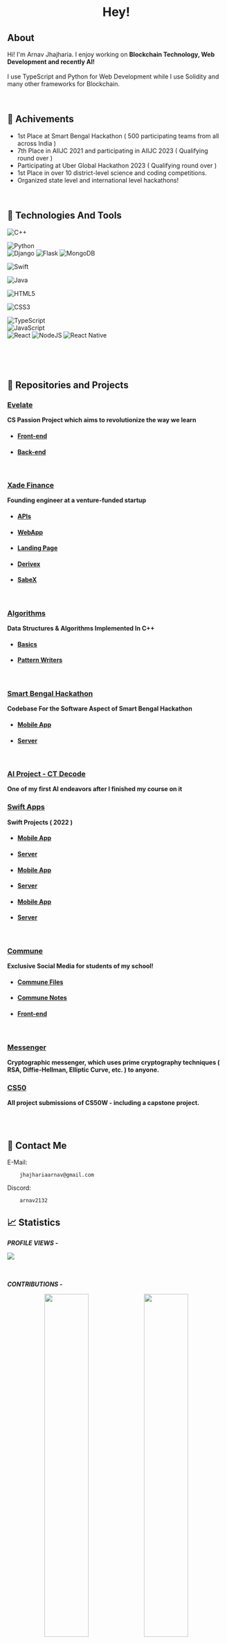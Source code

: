 
<h1 align='center'> Hey! </h1>




<h2> About </h2>


Hi! I'm Arnav Jhajharia. I enjoy working on <b>Blockchain Technology, Web Development and recently AI!</b>
<br> 
<br> 
I use TypeScript and Python for Web Development while I use Solidity and many other frameworks for Blockchain.

<br>

<h2>🏅  Achivements</h2>

- 1st Place at Smart Bengal Hackathon ( 500 participating teams from all across India )  
- 7th Place in AIIJC 2021 and participating in AIIJC 2023 ( Qualifying round over )
- Participating at Uber Global Hackathon 2023 ( Qualifying round over )
- 1st Place in over 10 district-level science and coding competitions.
- Organized state level and international level hackathons!
 
<br>

<h2>🔧  Technologies And Tools </h2>

![C++](https://img.shields.io/badge/c++-%2300599C.svg?style=for-the-badge&logo=c%2B%2B&logoColor=white)

![Python](https://img.shields.io/badge/python-3670A0?style=for-the-badge&logo=python&logoColor=ffdd54)<br>
![Django](https://img.shields.io/badge/django-%23092E20.svg?style=for-the-badge&logo=django&logoColor=white)
![Flask](https://img.shields.io/badge/flask-%23000.svg?style=for-the-badge&logo=flask&logoColor=white)
![MongoDB](https://img.shields.io/badge/mongodb-%23000.svg?style=for-the-badge&logo=mongodb&logoColor=white)

![Swift](https://img.shields.io/badge/swift-F54A2A?style=for-the-badge&logo=swift&logoColor=white)

![Java](https://img.shields.io/badge/java-%23ED8B00.svg?style=for-the-badge&logo=java&logoColor=white)

![HTML5](https://img.shields.io/badge/html5-%23E34F26.svg?style=for-the-badge&logo=html5&logoColor=white)

![CSS3](https://img.shields.io/badge/css3-%231572B6.svg?style=for-the-badge&logo=css3&logoColor=white)

![TypeScript](https://img.shields.io/badge/javascript-%23323330.svg?style=for-the-badge&logo=javascript&logoColor=%23F7DF1E)<br>
![JavaScript](https://img.shields.io/badge/javascript-%23323330.svg?style=for-the-badge&logo=javascript&logoColor=%23F7DF1E)<br>
![React](https://img.shields.io/badge/react.js-%2320232a.svg?style=for-the-badge&logo=react&logoColor=%2361DAFB)
![NodeJS](https://img.shields.io/badge/node.js-6DA55F?style=for-the-badge&logo=node.js&logoColor=white)
![React Native](https://img.shields.io/badge/react_native-%2320232a.svg?style=for-the-badge&logo=react&logoColor=%2361DAFB)


<br />
<br />
<br />



<h2>📃  Repositories and Projects</h2>

### [Evelate](https://github.com/Arnav-Jhajharia/funfact1/)

<b>CS Passion Project which aims to revolutionize the way we learn</b>

- #### [Front-end](https://github.com/Arnav-Jhajharia/funfact1) 

- #### [Back-end](https://github.com/Arnav-Jhajharia/iknownothing/) 
   
<br />

### [Xade Finance](https://github.com/xadefinance/)

<b>Founding engineer at a venture-funded startup </b>

- #### [APIs](https://github.com/XadeFinance/apis)
- #### [WebApp](https://github.com/XadeFinance/webapp)
- #### [Landing Page](https://github.com/XadeFinance/landing)
- #### [Derivex](https://github.com/XadeFinance/derivex)
- #### [SabeX](https://github.com/XadeFinance/sabex)

<br />

### [Algorithms](https://github.com/Arnav-Jhajharia/Algorithms/)

<b>Data Structures & Algorithms Implemented In C++</b>
- #### [Basics](https://github.com/Ansh3101/Algorithms/tree/main/Basics/)
- #### [Pattern Writers](https://github.com/Ansh3101/Algorithms/tree/main/Pattern%20Writers)

<br />

### [Smart Bengal Hackathon](https://github.com/Arnav-Jhajharia/sbh_lmb/)

<b>Codebase For the Software Aspect of Smart Bengal Hackathon</b>
- #### [Mobile App](https://github.com/Arnav-Jhajharia/sbh_lmb)
- #### [Server](https://github.com/Arnav-Jhajharia/sbh_lmb_backend)

<br />

### [AI Project - CT Decode](https://github.com/Arnav-Jhajharia/CT-Decode/)

<b>One of my first AI endeavors after I finished my course on it</b>

### [Swift Apps](https://github.com/Arnav-Jhajharia/SwiftApps/)

<b>Swift Projects ( 2022 ) </b>

- #### [Mobile App](https://github.com/Arnav-Jhajharia/sbh_lmb)
- #### [Server](https://github.com/Arnav-Jhajharia/sbh_lmb_backend)
- #### [Mobile App](https://github.com/Arnav-Jhajharia/sbh_lmb)
- #### [Server](https://github.com/Arnav-Jhajharia/sbh_lmb_backend)
- #### [Mobile App](https://github.com/Arnav-Jhajharia/sbh_lmb)
- #### [Server](https://github.com/Arnav-Jhajharia/sbh_lmb_backend)
  
<br />

### [Commune](https://github.com/Arnav-Jhajharia/)

<b>Exclusive Social Media for students of my school!</b>
- #### [Commune Files](https://github.com/Arnav-Jhajharia/sbh_lmb)
- #### [Commune Notes](https://github.com/Arnav-Jhajharia/sbh_lmb_backend)
- #### [Front-end](https://github.com/Arnav-Jhajharia/Xade)

<br />

### [Messenger](https://github.com/Messenger/)

<b>Cryptographic messenger, which uses prime cryptography techniques ( RSA, Diffie-Hellman, Elliptic Curve, etc. ) to anyone. </b>


### [CS50](https://github.com/me50/Arnav-Jhajharia)

<b>All project submissions of CS50W - including a capstone project. </b>

<br />


<br />

<h2>📇  Contact Me </h2>

E-Mail: 
        
        jhajhariaarnav@gmail.com

Discord:
        
        arnav2132
        


<h2>📈  Statistics </h2>


<b><i>PROFILE VIEWS -  </i></b>


![](https://profile-counter.glitch.me/Arnav-Jhajharia/count.svg)



<br />
<br />
<b><i>CONTRIBUTIONS - </i> </b>
  <p align="center">
<img src="https://github-readme-streak-stats.herokuapp.com?user=Arnav-Jhajharia&theme=radical&hide_border=true&date_format=M%20j%5B%2C%20Y%5D&background=0D1117" width="45%"/>
<img src="https://github-readme-stats.vercel.app/api?username=Arnav-Jhajharia&show_icons=true&theme=radical&hide_border=true&bg_color=0D1117" width="45%"/>
      </p>
  <img src="https://activity-graph.herokuapp.com/graph?username=Arnav-Jhajharia&theme=green&bg_color=0D1117&hide_border=true" width="100%"/>

  <!--

![](https://komarev.com/ghpvc/?username=Ansh3101) 
<p align="center">

    <img src="https://github-readme-streak-stats.herokuapp.com?user=Ansh3101&theme=github-dark&hide_border=true&date_format=M%20j%5B%2C%20Y%5D&background=0D1117" alt="Megabyte's Github Stats" width="45%"/>
    <img src="https://github-readme-stats.vercel.app/api?username=Ansh3101&show_icons=true&theme=dark&hide_border=true&bg_color=0D1117" alt="Megabyte's Github Stats" width="45%"/>
    </p>
   <img src="https://activity-graph.herokuapp.com/graph?username=Ansh3101&theme=radical&bg_color=0D1117&hide_border=true" width="100%"/>



![](https://komarev.com/ghpvc/?username=Ansh3101) 

<img src="https://github-readme-stats.vercel.app/api/top-langs/?username=Ansh3101&theme=dark" />  <img align='left' src='https://github-readme-stats.vercel.app/api/?username=Ansh3101&show_icons=true&title_color=fff&icon_color=79ff97&text_color=9f9f9f&bg_color=151515'/>

<p align="center">
    <img src="https://github-readme-streak-stats.herokuapp.com?user=Megabyte-143&theme=github-dark&hide_border=true&date_format=M%20j%5B%2C%20Y%5D&background=0D1117" alt="Megabyte's Github Stats" width="45%"/>
    <img src="https://github-readme-stats.vercel.app/api?username=Megabyte-143&show_icons=true&theme=dark&hide_border=true&bg_color=0D1117" alt="Anshuman's Github Stats" width="45%"/>
    </p>
<p align="center">
    <img src="https://activity-graph.herokuapp.com/graph?username=Megabyte-143&theme=green&bg_color=0D1117&hide_border=true" width="100%"/>
</p>
